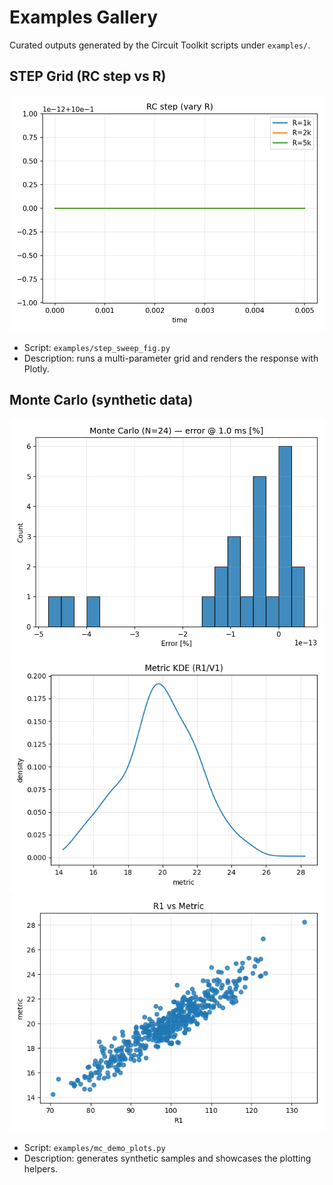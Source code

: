 # Examples Gallery

Curated outputs generated by the Circuit Toolkit scripts under `examples/`.

## STEP Grid (RC step vs R)

[![STEP Grid](assets/examples/step_grid.png)](sweeps-step.md)

- Script: `examples/step_sweep_fig.py`
- Description: runs a multi-parameter grid and renders the response with Plotly.

## Monte Carlo (synthetic data)

[![Monte Carlo histogram](assets/examples/mc_hist.png)](monte-carlo.md)
[![Monte Carlo KDE](assets/examples/mc_metric_kde.png)](monte-carlo.md)
[![Monte Carlo scatter](assets/examples/mc_R1_vs_metric.png)](monte-carlo.md)

- Script: `examples/mc_demo_plots.py`
- Description: generates synthetic samples and showcases the plotting helpers.

